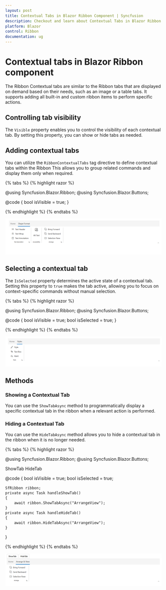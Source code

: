 ```yaml
---
layout: post
title: Contextual Tabs in Blazor Ribbon Component | Syncfusion
description: Checkout and learn about Contextual Tabs in Blazor Ribbon component in Blazor Server App and Blazor WebAssembly App.
platform: Blazor
control: Ribbon
documentation: ug
---
```


# Contextual tabs in Blazor Ribbon component

The Ribbon Contextual tabs are similar to the Ribbon tabs that are displayed on demand based on their needs, such as an image or a table tabs. It supports adding all built-in and custom ribbon items to perform specific actions.

## Controlling tab visibility 

The `Visible` property enables you to control the visibility of each contextual tab. By setting this property, you can show or hide tabs as needed.

## Adding contextual tabs

You can utilize the `RibbonContextualTabs` tag directive to define contextual tabs within the Ribbon This allows you to group related commands and display them only when required.

{% tabs %}
{% highlight razor %}

@using Syncfusion.Blazor.Ribbon;
@using  Syncfusion.Blazor.Buttons;
 
<div class="col-lg-12 control-section default-ribbon-section">
    <div id="ribbonContainer">
        <SfRibbon ID="ribbon">
            <RibbonTabs>
                <RibbonTab HeaderText="Home">
                    <RibbonGroups>
                        <RibbonGroup HeaderText="Clipboard" ID="clipboardGroup" GroupIconCss="e-icons e-paste" ShowLauncherIcon="true">
                            <RibbonCollections>
                                <RibbonCollection>
                                    <RibbonItems>
                                        <RibbonItem Type=RibbonItemType.Button>
                                            <RibbonButtonSettings Content="Cut" IconCss="e-icons e-cut"></RibbonButtonSettings>
                                        </RibbonItem>
                                        <RibbonItem Type=RibbonItemType.Button>
                                            <RibbonButtonSettings Content="Copy" IconCss="e-icons e-copy"></RibbonButtonSettings>
                                        </RibbonItem>
                                        <RibbonItem Type=RibbonItemType.Button>
                                            <RibbonButtonSettings Content="Format Painter" IconCss="e-icons e-format-painter"></RibbonButtonSettings>
                                        </RibbonItem>
                                    </RibbonItems>
                                </RibbonCollection>
                            </RibbonCollections>
                        </RibbonGroup>
                    </RibbonGroups>
                </RibbonTab>
            </RibbonTabs>
            <RibbonContextualTabs>
                <RibbonContextualTab @bind-Visible="@isVisible">
                    <RibbonTabs>
                        <RibbonTab ID="ShapeFormat" HeaderText="Shape Format">
                            <RibbonGroups>
                                <RibbonGroup HeaderText="Text decoration" ShowLauncherIcon="true">
                                    <RibbonCollections>
                                        <RibbonCollection>
                                            <RibbonItems>
                                                <RibbonItem Type=RibbonItemType.Button>
                                                    <RibbonButtonSettings Content="Text Header" IconCss="e-icons e-text-header"></RibbonButtonSettings>
                                                </RibbonItem>
                                                <RibbonItem Type=RibbonItemType.Button>
                                                    <RibbonButtonSettings Content="Text Wrap" IconCss="e-icons e-text-wrap"></RibbonButtonSettings>
                                                </RibbonItem>
                                                <RibbonItem Type=RibbonItemType.Button>
                                                    <RibbonButtonSettings Content="Text Annotation" IconCss="e-icons e-text-annotation"></RibbonButtonSettings>
                                                </RibbonItem>
                                            </RibbonItems>
                                        </RibbonCollection>
                                    </RibbonCollections>
                                </RibbonGroup>
                                <RibbonGroup HeaderText="Accessibility">
                                    <RibbonCollections>
                                        <RibbonCollection>
                                            <RibbonItems>
                                                <RibbonItem Type=RibbonItemType.Button AllowedSizes="RibbonItemSize.Large">
                                                    <RibbonButtonSettings Content="Alt Text" IconCss="e-icons e-text-alternative"></RibbonButtonSettings>
                                                </RibbonItem>
                                            </RibbonItems>
                                        </RibbonCollection>
                                    </RibbonCollections>
                                </RibbonGroup>
                                <RibbonGroup HeaderText="Arrange" ShowLauncherIcon="true">
                                    <RibbonCollections>
                                        <RibbonCollection>
                                            <RibbonItems>
                                                <RibbonItem Type=RibbonItemType.Button>
                                                    <RibbonButtonSettings Content="Bring Forward" IconCss="e-icons e-bring-forward"></RibbonButtonSettings>
                                                </RibbonItem>
                                                <RibbonItem Type=RibbonItemType.Button>
                                                    <RibbonButtonSettings Content="Send Backward" IconCss="e-icons e-send-backward"></RibbonButtonSettings>
                                                </RibbonItem>
                                                <RibbonItem Type=RibbonItemType.Button>
                                                    <RibbonButtonSettings Content="Selection Pane" IconCss="e-icons e-show-hide-panel"></RibbonButtonSettings>
                                                </RibbonItem>
                                            </RibbonItems>
                                        </RibbonCollection>
                                    </RibbonCollections>
                                </RibbonGroup>
                            </RibbonGroups>
                        </RibbonTab>
                    </RibbonTabs>
                </RibbonContextualTab>
            </RibbonContextualTabs>
        </SfRibbon>
    </div>
</div>

@code {
    bool isVisible = true;
}

{% endhighlight %}
{% endtabs %}

![Ribbon Contextual Tabs](./images/contextual-tabs/contextual-tabs.png)

## Selecting a contextual tab

The `IsSelected` property determines the active state of a contextual tab. Setting this property to `true` makes the tab active, allowing you to focus on context-specific commands without manual selection.

{% tabs %}
{% highlight razor %}

@using Syncfusion.Blazor.Ribbon;
@using  Syncfusion.Blazor.Buttons;

<div class="col-lg-12 control-section default-ribbon-section">
    <div id="ribbonContainer">
        <SfRibbon ID="ribbon">
            <RibbonTabs>
                <RibbonTab HeaderText="Home">
                    <RibbonGroups>
                        <RibbonGroup HeaderText="Clipboard" ID="clipboardGroup" GroupIconCss="e-icons e-paste" ShowLauncherIcon="true">
                            <RibbonCollections>
                                <RibbonCollection>
                                    <RibbonItems>
                                        <RibbonItem Type=RibbonItemType.Button>
                                            <RibbonButtonSettings Content="Cut" IconCss="e-icons e-cut"></RibbonButtonSettings>
                                        </RibbonItem>
                                        <RibbonItem Type=RibbonItemType.Button>
                                            <RibbonButtonSettings Content="Copy" IconCss="e-icons e-copy"></RibbonButtonSettings>
                                        </RibbonItem>
                                        <RibbonItem Type=RibbonItemType.Button>
                                            <RibbonButtonSettings Content="Format Painter" IconCss="e-icons e-format-painter"></RibbonButtonSettings>
                                        </RibbonItem>
                                    </RibbonItems>
                                </RibbonCollection>
                            </RibbonCollections>
                        </RibbonGroup>
                    </RibbonGroups>
                </RibbonTab>
            </RibbonTabs>
            <RibbonContextualTabs>
                <RibbonContextualTab @bind-Visible=@isVisible @bind-IsSelected=@isSelected>
                    <RibbonTabs>
                        <RibbonTab HeaderText="Styles">
                            <RibbonGroups>
                                <RibbonGroup HeaderText="Style" ShowLauncherIcon="true">
                                    <RibbonCollections>
                                        <RibbonCollection>
                                            <RibbonItems>
                                                <RibbonItem Type=RibbonItemType.Button>
                                                    <RibbonButtonSettings Content="Style" IconCss="e-icons e-style"></RibbonButtonSettings>
                                                </RibbonItem>
                                                <RibbonItem Type=RibbonItemType.Button>
                                                    <RibbonButtonSettings Content="Text Box" IconCss="e-icons e-font-name"></RibbonButtonSettings>
                                                </RibbonItem>
                                                <RibbonItem Type=RibbonItemType.Button>
                                                    <RibbonButtonSettings Content="Paint" IconCss="e-icons e-paint-bucket"></RibbonButtonSettings>
                                                </RibbonItem>
                                            </RibbonItems>
                                        </RibbonCollection>
                                    </RibbonCollections>
                                </RibbonGroup>
                            </RibbonGroups>
                        </RibbonTab>
                    </RibbonTabs>
                </RibbonContextualTab>
            </RibbonContextualTabs>
        </SfRibbon>
    </div>
</div>

@code {
    bool isVisible = true;
    bool isSelected = true;
}

{% endhighlight %}
{% endtabs %}

![Ribbon Selected Tabs](./images/contextual-tabs/selected-tabs.png)

## Methods

### Showing a Contextual Tab

You can use the `ShowTabAsync` method to programmatically display a specific contextual tab in the ribbon when a relevant action is performed.

### Hiding a Contextual Tab

You can use the `HideTabAsync` method allows you to hide a contextual tab in the ribbon when it is no longer needed.

{% tabs %}
{% highlight razor %}

@using Syncfusion.Blazor.Ribbon;
@using  Syncfusion.Blazor.Buttons;

<div class="col-lg-12 control-section default-ribbon-section">
    <div id="ribbonContainer">
        <SfButton @onclick="handleShowTab">ShowTab</SfButton>
        <SfButton @onclick="handleHideTab">HideTab</SfButton>
        <SfRibbon ID="ribbon" @ref="ribbon">
            <RibbonTabs>
                <RibbonTab HeaderText="Home">
                    <RibbonGroups>
                        <RibbonGroup HeaderText="Clipboard" ID="clipboardGroup" GroupIconCss="e-icons e-paste" ShowLauncherIcon="true">
                            <RibbonCollections>
                                <RibbonCollection>
                                    <RibbonItems>
                                        <RibbonItem Type=RibbonItemType.Button>
                                            <RibbonButtonSettings Content="Cut" IconCss="e-icons e-cut"></RibbonButtonSettings>
                                        </RibbonItem>
                                        <RibbonItem Type=RibbonItemType.Button>
                                            <RibbonButtonSettings Content="Copy" IconCss="e-icons e-copy"></RibbonButtonSettings>
                                        </RibbonItem>
                                        <RibbonItem Type=RibbonItemType.Button>
                                            <RibbonButtonSettings Content="Format Painter" IconCss="e-icons e-format-painter"></RibbonButtonSettings>
                                        </RibbonItem>
                                    </RibbonItems>
                                </RibbonCollection>
                            </RibbonCollections>
                        </RibbonGroup>
                    </RibbonGroups>
                </RibbonTab>
            </RibbonTabs>
            <RibbonContextualTabs>
                <RibbonContextualTab @bind-Visible=@isVisible @bind-IsSelected=@isSelected>
                    <RibbonTabs>
                        <RibbonTab HeaderText="Arrange & View" ID="ArrangeView">
                            <RibbonGroups>
                                <RibbonGroup HeaderText="Arrange" ShowLauncherIcon="true">
                                    <RibbonCollections>
                                        <RibbonCollection>
                                            <RibbonItems>
                                                <RibbonItem Type=RibbonItemType.Button>
                                                    <RibbonButtonSettings Content="Bring Forward" IconCss="e-icons e-bring-forward"></RibbonButtonSettings>
                                                </RibbonItem>
                                                <RibbonItem Type=RibbonItemType.Button>
                                                    <RibbonButtonSettings Content="Send Backward" IconCss="e-icons e-send-backward"></RibbonButtonSettings>
                                                </RibbonItem>
                                                <RibbonItem Type=RibbonItemType.Button>
                                                    <RibbonButtonSettings Content="Selection Pane" IconCss="e-icons e-show-hide-panel"></RibbonButtonSettings>
                                                </RibbonItem>
                                            </RibbonItems>
                                        </RibbonCollection>
                                    </RibbonCollections>
                                </RibbonGroup>
                            </RibbonGroups>
                        </RibbonTab>
                    </RibbonTabs>
                </RibbonContextualTab>
            </RibbonContextualTabs>
        </SfRibbon>
    </div>
</div>

@code {
    bool isVisible = true;
    bool isSelected = true;

    SfRibbon ribbon;
    private async Task handleShowTab()
    {
        await ribbon.ShowTabAsync("ArrangeView");
    }
    private async Task handleHideTab()
    {
        await ribbon.HideTabAsync("ArrangeView");
    }
}

{% endhighlight %}
{% endtabs %}

![Ribbon Show Hide Tabs](./images/contextual-tabs/show-hide-tabs.png)